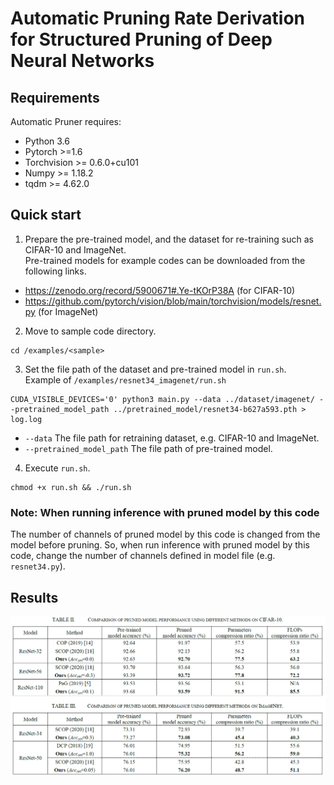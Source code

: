# Automatic Pruning Rate Derivation for Structured Pruning of Deep Neural Networks
  
## Requirements

Automatic Pruner requires:
* Python 3.6
* Pytorch  >=1.6
* Torchvision >= 0.6.0+cu101
* Numpy >= 1.18.2
* tqdm  >= 4.62.0

## Quick start
1. Prepare the pre-trained model, and the dataset for re-training such as CIFAR-10 and ImageNet.  
Pre-trained models for example codes can be downloaded from the following links.
* https://zenodo.org/record/5900671#.Ye-tKOrP38A  (for CIFAR-10)   
* https://github.com/pytorch/vision/blob/main/torchvision/models/resnet.py  (for ImageNet)  

2. Move to sample code directory.  
```
cd /examples/<sample>
```

3. Set the file path of the dataset and pre-trained model in `run.sh`.  
Example of `/examples/resnet34_imagenet/run.sh`  
```
CUDA_VISIBLE_DEVICES='0' python3 main.py --data ../dataset/imagenet/ --pretrained_model_path ../pretrained_model/resnet34-b627a593.pth > log.log
```
* `--data` The file path for retraining dataset, e.g. CIFAR-10 and ImageNet.
* `--pretrained_model_path` The file path of pre-trained model.

4. Execute `run.sh`.  
```
chmod +x run.sh && ./run.sh
```

### Note: When running inference with pruned model by this code
The number of channels of pruned model by this code is changed from the model before pruning.
So, when run inference with pruned model by this code, change the number of channels defined in model file (e.g. `resnet34.py`).

## Results
<p align="center">
<img src="images/results.PNG" width="900">
</p>
